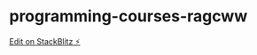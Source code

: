 # programming-courses-ragcww

[Edit on StackBlitz ⚡️](https://stackblitz.com/edit/programming-courses-ragcww)